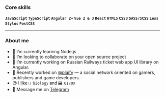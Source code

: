 ### Core skills

**`JavaScript`
`TypeScript`
`Angular 2+`
`Vue 2 & 3`
`React`
`HTML5`
`CSS3`
`SASS/SCSS`
`Less`
`Stylus`
`PostCSS`**

---

### About me
- 🌱 I’m currently learning Node.js
- 👯 I’m looking to collaborate on your open source project
- 💼 I’m currently working on Russian Railways ticket web app UI library on Angular.
- 💼 Recently worked on <a href="https://github.com/plaify">@plaify</a> — a social network oriented on gamers, publishers and game developers.
- 😍 I like `🧬 biology` and `🎛 UI/UX`
- 💬 Message me on <a href="https://t.me/const8ine" about="_blank">Telegram</a>



